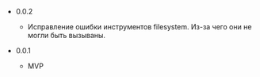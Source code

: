 * 0.0.2
    - Исправление ошибки инструментов filesystem. Из-за чего они не могли быть вызываны.

* 0.0.1
    - MVP